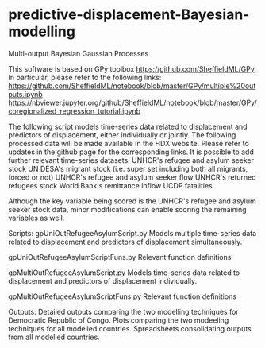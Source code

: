 # predictive-displacement-Bayesian-modelling
Multi-output Bayesian Gaussian Processes

This software is based on GPy toolbox https://github.com/SheffieldML/GPy.
In particular, please refer to the following links:
https://github.com/SheffieldML/notebook/blob/master/GPy/multiple%20outputs.ipynb
https://nbviewer.jupyter.org/github/SheffieldML/notebook/blob/master/GPy/coregionalized_regression_tutorial.ipynb

The following script models time-series data related to displacement and predictors of displacement, either individually or jointly. The following processed data will be made available in the HDX website. Please refer to updates in the github page for the corresponding links. It is possible to add further relevant time-series datasets.
UNHCR's refugee and asylum seeker stock
UN DESA's migrant stock (i.e. super set including both all migrants, forced or not)
UNHCR's refugee and asylum seeker flow
UNHCR's returned refugees stock
World Bank's remittance inflow
UCDP fatalities

Although the key variable being scored is the UNHCR's refugee and asylum seeker stock data, minor modifications can enable scoring the remaining variables as well.

Scripts:
gpUniOutRefugeeAsylumScript.py
Models multiple time-series data related to displacement and predictors of displacement simultaneously.

gpUniOutRefugeeAsylumScriptFuns.py
Relevant function definitions

gpMultiOutRefugeeAsylumScript.py
Models time-series data related to displacement and predictors of displacement individually.

gpMultiOutRefugeeAsylumScriptFuns.py
Relevant function definitions

Outputs:
Detailed outputs comparing the two modelling techniques for Democratic Republic of Congo.
Plots comparing the two modeeling techniques for all modelled countries.
Spreadsheets consolidating outputs from all modelled countries.
